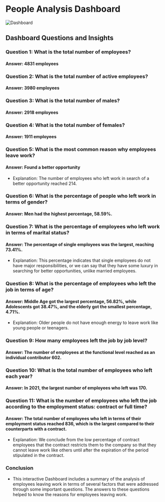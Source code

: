 # People Analysis Dashboard

![Dashboard](https://github.com/abdelrahman4578/PeopleAnalysis/blob/main/Capture.PNG)

## Dashboard Questions and Insights

### Question 1: What is the total number of employees?
#### Answer: 4831 employees

### Question 2: What is the total number of active employees?
#### Answer: 3980 employees

### Question 3: What is the total number of males?
#### Answer: 2918 employees

### Question 4: What is the total number of females?
#### Answer: 1911 employees

### Question 5: What is the most common reason why employees leave work?
#### Answer: Found a better opportunity
- Explanation: The number of employees who left work in search of a better opportunity reached 214.

### Question 6: What is the percentage of people who left work in terms of gender?
#### Answer: Men had the highest percentage, 58.59%.

### Question 7: What is the percentage of employees who left work in terms of marital status?
#### Answer: The percentage of single employees was the largest, reaching 73.41%.
- Explanation: This percentage indicates that single employees do not have major responsibilities, or we can say that they have some luxury in searching for better opportunities, unlike married employees.

### Question 8: What is the percentage of employees who left the job in terms of age?
#### Answer: Middle Age got the largest percentage, 56.82%, while Adolescents got 38.47%, and the elderly got the smallest percentage, 4.71%.
- Explanation: Older people do not have enough energy to leave work like young people or teenagers.

### Question 9: How many employees left the job by job level?
#### Answer: The number of employees at the functional level reached as an individual contributor 602.

### Question 10: What is the total number of employees who left each year?
#### Answer: In 2021, the largest number of employees who left was 170.

### Question 11: What is the number of employees who left the job according to the employment status: contract or full time?
#### Answer: The total number of employees who left in terms of their employment status reached 836, which is the largest compared to their counterparts with a contract.
- Explanation: We conclude from the low percentage of contract employees that the contract restricts them to the company so that they cannot leave work like others until after the expiration of the period stipulated in the contract.

### Conclusion
- This interactive Dashboard includes a summary of the analysis of employees leaving work in terms of several factors that were addressed through some important questions. The answers to these questions helped to know the reasons for employees leaving work.

